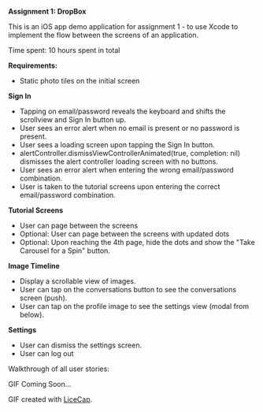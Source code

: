 
<strong> Assignment 1: DropBox</strong>

This is an iOS app demo application for assignment 1 - to use Xcode to implement the flow between the screens of an application.

Time spent: 10 hours spent in total

<strong>Requirements:</strong>
<ul>
<li>Static photo tiles on the initial screen</li>
</ul>

<strong>Sign In</strong>
<ul>
<li>Tapping on email/password reveals the keyboard and shifts the scrollview and Sign In button up.</li>
<li>User sees an error alert when no email is present or no password is present.</li>
<li>User sees a loading screen upon tapping the Sign In button.</li>
<li>alertController.dismissViewControllerAnimated(true, completion: nil) dismisses the alert controller loading screen with no buttons.</li>
<li>User sees an error alert when entering the wrong email/password combination.</li>
<li>User is taken to the tutorial screens upon entering the correct email/password combination.</li>
</ul>

<strong>Tutorial Screens</strong>
<ul>
<li>User can page between the screens</li>
<li>Optional: User can page between the screens with updated dots</li>
<li>Optional: Upon reaching the 4th page, hide the dots and show the "Take Carousel for a Spin" button.</li>
</ul>

<strong>Image Timeline</strong>
<ul>
<li>Display a scrollable view of images.</li>
<li>User can tap on the conversations button to see the conversations screen (push).</li>
<li>User can tap on the profile image to see the settings view (modal from below).</li>
</ul>

<strong>Settings</strong>
<ul>
<li>User can dismiss the settings screen.</li>
<li>User can log out</li>
</ul>
 
Walkthrough of all user stories:

GIF Coming Soon...



GIF created with <a href = http://www.cockos.com/licecap/>LiceCap</a>.
